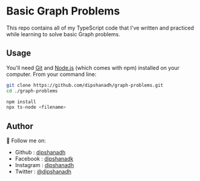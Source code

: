 # Basic Graph Problems

This repo contains all of my TypeScript code that I've written and practiced while learning to solve basic Graph problems.

## Usage

You'll need [Git](https://git-scm.com/downloads) and [Node.js](https://nodejs.org/en/download/) (which comes with npm) installed on your computer. From your command line:

```sh
git clone https://github.com/dipshanadh/graph-problems.git
cd ./graph-problems

npm install
npx ts-node <filename>
```

## Author

🛴 Follow me on:

- Github : [dipshanadh](https://github.com/dipshanadh)
- Facebook : [dipshanadk](https://facebook.com/dipshanadk)
- Instagram : [dipshanadh](https://instagram.com/dipshanadh)
- Twitter : [@dipshanadh](https://twitter.com/@dipshanadh)
